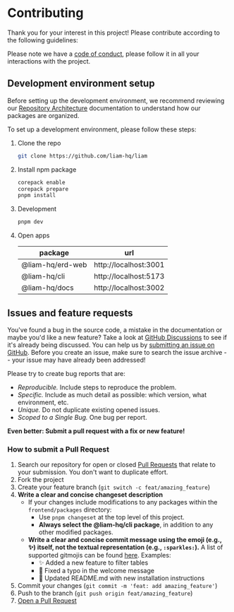 # Contributing

Thank you for your interest in this project! Please contribute according to the following guidelines:

Please note we have a [code of conduct](CODE_OF_CONDUCT.md), please follow it in all your interactions with the project.

## Development environment setup

Before setting up the development environment, we recommend reviewing our [Repository Architecture](https://liambx.com/docs/contributing/repository-architecture) documentation to understand how our packages are organized.

To set up a development environment, please follow these steps:

1. Clone the repo

   ```sh
   git clone https://github.com/liam-hq/liam
   ```

2. Install npm package

   ```sh
   corepack enable
   corepack prepare
   pnpm install
   ```

3. Development

   ```sh
   pnpm dev
   ```

4. Open apps

   | package          | url                   |
   | ---------------- | --------------------- |
   | @liam-hq/erd-web | http://localhost:3001 |
   | @liam-hq/cli     | http://localhost:5173 |
   | @liam-hq/docs    | http://localhost:3002 |

## Issues and feature requests

You've found a bug in the source code, a mistake in the documentation or maybe you'd like a new feature? Take a look at [GitHub Discussions](https://github.com/liam-hq/liam/discussions) to see if it's already being discussed. You can help us by [submitting an issue on GitHub](https://github.com/liam-hq/liam/issues). Before you create an issue, make sure to search the issue archive -- your issue may have already been addressed!

Please try to create bug reports that are:

- _Reproducible._ Include steps to reproduce the problem.
- _Specific._ Include as much detail as possible: which version, what environment, etc.
- _Unique._ Do not duplicate existing opened issues.
- _Scoped to a Single Bug._ One bug per report.

**Even better: Submit a pull request with a fix or new feature!**

### How to submit a Pull Request

1. Search our repository for open or closed [Pull Requests](https://github.com/liam-hq/liam/pulls) that relate to your submission. You don't want to duplicate effort.
2. Fork the project
3. Create your feature branch (`git switch -c feat/amazing_feature`)
4. **Write a clear and concise changeset description**
   - If your changes include modifications to any packages within the `frontend/packages` directory:
     - Use `pnpm changeset` at the top level of this project.
     - **Always select the @liam-hq/cli package**, in addition to any other modified packages.
   - **Write a clear and concise commit message using the emoji (e.g., ✨) itself, not the textual representation (e.g., `:sparkles:`).** A list of supported gitmojis can be found [here](https://gitmoji.dev/). Examples:
     - ✨ Added a new feature to filter tables
     - 🐛 Fixed a typo in the welcome message
     - 📝 Updated README.md with new installation instructions
5. Commit your changes (`git commit -m 'feat: add amazing_feature'`)
6. Push to the branch (`git push origin feat/amazing_feature`)
7. [Open a Pull Request](https://github.com/liam-hq/liam/compare?expand=1)

